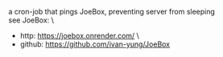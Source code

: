 a cron-job that pings JoeBox, preventing server from sleeping \
see JoeBox: \
- http: https://joebox.onrender.com/ \
- github: https://github.com/ivan-yung/JoeBox 
